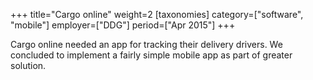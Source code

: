 +++
title="Cargo online"
weight=2
[taxonomies]
category=["software", "mobile"]
employer=["DDG"]
period=["Apr 2015"]
+++

Cargo online needed an app for tracking their delivery drivers. We concluded to implement a fairly simple mobile app as part of greater solution.